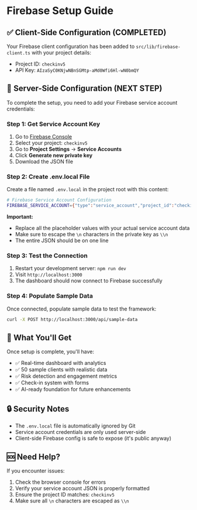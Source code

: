 # Firebase Setup Guide

## ✅ Client-Side Configuration (COMPLETED)

Your Firebase client configuration has been added to `src/lib/firebase-client.ts` with your project details:
- Project ID: `checkinv5`
- API Key: `AIzaSyC0KNjwNBnSGMtp-aMd0Wfi6Hl-wN0bmQY`

## 🔧 Server-Side Configuration (NEXT STEP)

To complete the setup, you need to add your Firebase service account credentials:

### Step 1: Get Service Account Key

1. Go to [Firebase Console](https://console.firebase.google.com/)
2. Select your project: `checkinv5`
3. Go to **Project Settings** → **Service Accounts**
4. Click **Generate new private key**
5. Download the JSON file

### Step 2: Create .env.local File

Create a file named `.env.local` in the project root with this content:

```bash
# Firebase Service Account Configuration
FIREBASE_SERVICE_ACCOUNT={"type":"service_account","project_id":"checkinv5","private_key_id":"YOUR_PRIVATE_KEY_ID","private_key":"-----BEGIN PRIVATE KEY-----\\nYOUR_ACTUAL_PRIVATE_KEY\\n-----END PRIVATE KEY-----\\n","client_email":"YOUR_SERVICE_ACCOUNT_EMAIL","client_id":"YOUR_CLIENT_ID","auth_uri":"https://accounts.google.com/o/oauth2/auth","token_uri":"https://oauth2.googleapis.com/token","auth_provider_x509_cert_url":"https://www.googleapis.com/oauth2/v1/certs","client_x509_cert_url":"https://www.googleapis.com/robot/v1/metadata/x509/YOUR_SERVICE_ACCOUNT_EMAIL"}
```

**Important:** 
- Replace all the placeholder values with your actual service account data
- Make sure to escape the `\n` characters in the private key as `\\n`
- The entire JSON should be on one line

### Step 3: Test the Connection

1. Restart your development server: `npm run dev`
2. Visit `http://localhost:3000`
3. The dashboard should now connect to Firebase successfully

### Step 4: Populate Sample Data

Once connected, populate sample data to test the framework:

```bash
curl -X POST http://localhost:3000/api/sample-data
```

## 🚀 What You'll Get

Once setup is complete, you'll have:
- ✅ Real-time dashboard with analytics
- ✅ 50 sample clients with realistic data
- ✅ Risk detection and engagement metrics
- ✅ Check-in system with forms
- ✅ AI-ready foundation for future enhancements

## 🔒 Security Notes

- The `.env.local` file is automatically ignored by Git
- Service account credentials are only used server-side
- Client-side Firebase config is safe to expose (it's public anyway)

## 🆘 Need Help?

If you encounter issues:
1. Check the browser console for errors
2. Verify your service account JSON is properly formatted
3. Ensure the project ID matches: `checkinv5`
4. Make sure all `\n` characters are escaped as `\\n` 